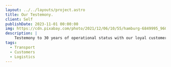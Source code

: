 ```yaml
---
layout: ../../layouts/project.astro
title: Our Testemony.
client: Self
publishDate: 2023-11-01 00:00:00
img: https://cdn.pixabay.com/photo/2021/12/06/10/55/hamburg-6849995_960_720.jpg
description: |
    Testemony to 30 years of operational status with our loyal customers
tags:
  - Transport
  - Customers
  - Logistics
---
```

